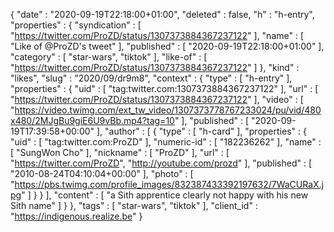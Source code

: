{
  "date" : "2020-09-19T22:18:00+01:00",
  "deleted" : false,
  "h" : "h-entry",
  "properties" : {
    "syndication" : [ "https://twitter.com/ProZD/status/1307373884367237122" ],
    "name" : [ "Like of @ProZD's tweet" ],
    "published" : [ "2020-09-19T22:18:00+01:00" ],
    "category" : [ "star-wars", "tiktok" ],
    "like-of" : [ "https://twitter.com/ProZD/status/1307373884367237122" ]
  },
  "kind" : "likes",
  "slug" : "2020/09/dr9m8",
  "context" : {
    "type" : [ "h-entry" ],
    "properties" : {
      "uid" : [ "tag:twitter.com:1307373884367237122" ],
      "url" : [ "https://twitter.com/ProZD/status/1307373884367237122" ],
      "video" : [ "https://video.twimg.com/ext_tw_video/1307373778767233024/pu/vid/480x480/2MJgBu9giE6U9vBb.mp4?tag=10" ],
      "published" : [ "2020-09-19T17:39:58+00:00" ],
      "author" : [ {
        "type" : [ "h-card" ],
        "properties" : {
          "uid" : [ "tag:twitter.com:ProZD" ],
          "numeric-id" : [ "182236262" ],
          "name" : [ "SungWon Cho" ],
          "nickname" : [ "ProZD" ],
          "url" : [ "https://twitter.com/ProZD", "http://youtube.com/prozd" ],
          "published" : [ "2010-08-24T04:10:04+00:00" ],
          "photo" : [ "https://pbs.twimg.com/profile_images/832387433392197632/7WaCURaX.jpg" ]
        }
      } ],
      "content" : [ "a Sith apprentice clearly not happy with his new Sith name" ]
    }
  },
  "tags" : [ "star-wars", "tiktok" ],
  "client_id" : "https://indigenous.realize.be"
}

